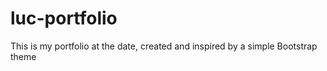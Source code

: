 # luc-portfolio
This is my portfolio at the date, created and inspired by a simple Bootstrap theme

